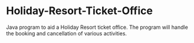 # Holiday-Resort-Ticket-Office
Java program to aid a Holiday Resort ticket office. The program will handle the booking and cancellation of various activities.

